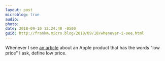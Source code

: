 ```yaml
---
layout: post
microblog: true
audio: 
photo: 
date: 2018-09-10 12:24:48 -0500
guid: http://frankm.micro.blog/2018/09/10/whenever-i-see.html
---
```

Whenever I see [an article](https://9to5mac.com/2018/09/10/kuo-iphone-6-1-ipad-pro-usb-c-macbook-touch-id-apple-watch-ecg/) about an Apple product that has the words "low price" I ask, define low price.
